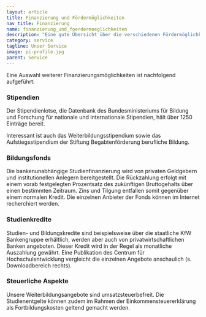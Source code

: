 ```yaml
---
layout: article
title: Finanzierung und Fördermöglichkeiten
nav_title: Finanzierung
name: finanzierung_und_foerdermoeglichkeiten
description: "Eine gute Übersicht über die verschiedenen Fördermöglichkeiten von Weiterbildungsangeboten bietet der Leitfaden 'Weiterbildung finanzieren' der Stiftung Warentest (s. Downloadbereich rechts)."
category: service
tagline: Unser Service
image: pi-profile.jpg
parent: Service
---
```


Eine Auswahl weiterer Finanzierungsmöglichkeiten ist nachfolgend aufgeführt:

### Stipendien

Der Stipendienlotse, die Datenbank des Bundesministeriums für Bildung und Forschung für nationale und internationale Stipendien, hält über 1250 Einträge bereit.

Interessant ist auch das Weiterbildungsstipendium sowie das Aufstiegsstipendium der Stiftung Begabtenförderung berufliche Bildung.

### Bildungsfonds

Die bankenunabhängige Studienfinanzierung wird von privaten Geldgebern und institutionellen Anlegern bereitgestellt. Die Rückzahlung erfolgt mit einem vorab festgelegten Prozentsatz des zukünftigen Bruttogehalts über einen bestimmten Zeitraum. Zins und Tilgung entfallen somit gegenüber einem normalen Kredit. Die einzelnen Anbieter der Fonds können im Internet recherchiert werden.

### Studienkredite

Studien- und Bildungskredite sind beispielsweise über die staatliche KfW Bankengruppe erhältlich, werden aber auch von privatwirtschaftlichen Banken angeboten. Dieser Kredit wird in der Regel als monatliche Auszahlung gewährt. Eine Publikation des Centrum für Hochschulentwicklung vergleicht die einzelnen Angebote anschaulich (s. Downloadbereich rechts).

### Steuerliche Aspekte

Unsere Weiterbildungsangebote sind umsatzsteuerbefreit. Die Studienentgelte können zudem im Rahmen der Einkommensteuererklärung als Fortbildungskosten geltend gemacht werden.
